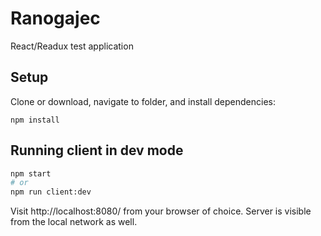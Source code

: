 # Ranogajec

React/Readux test application

## Setup

Clone or download, navigate to folder, and install dependencies:

```
npm install
```

## Running client in dev mode

```sh
npm start
# or
npm run client:dev
```
Visit http://localhost:8080/ from your browser of choice. Server is visible from the local network as well.


